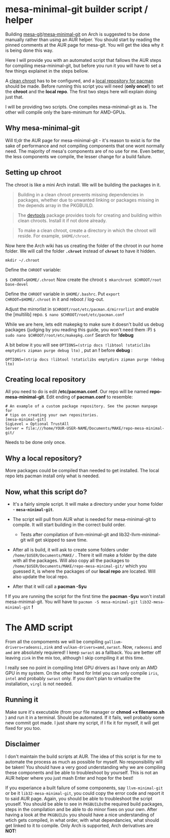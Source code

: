 
# mesa-minimal-git builder script / helper

Building [mesa-git](https://aur.archlinux.org/packages/mesa-git)/[mesa-minimal-git](https://aur.archlinux.org/packages/mesa-minimal-git) on Arch is suggested to be done manually rather than using an AUR helper. You should start by reading the pinned comments at the AUR page for mesa-git. You will get the idea why it is being done this way.

Here I will provide you with an automated script that fallows the AUR steps for compiling mesa-minimal-git,  but before you run it you will have to set a few things explainet in the steps bellow.

A [clean chroot](https://wiki.archlinux.org/title/DeveloperWiki:Building_in_a_clean_chroot) has to be configured, and a [local repository for pacman](https://wiki.archlinux.org/title/Pacman/Tips_and_tricks#Custom_local_repository) should be made. 
Before running this script you will need (**only once!**) to set the **chroot** and the **local repo**. The first two steps here will explain doing just that.

I will be providing two scripts. One compiles mesa-minimal-git as is. The other will compile only the bare-minimum for AMD-GPUs.



## Why mesa-minimal-git

Will tl;dr the AUR page for mesa-minimal-git - it's reason to exist is for the sake of performance and not compiling components that one wont normally need. 
The majority of mesa's components are of no use for me. Even better, the less components we compile, the lesser change for a build failure.


## Setting up chroot

The chroot is like a mini Arch install. We will be building the packages in it.
> Building in a clean chroot prevents missing dependencies in packages,
> whether due to unwanted linking or packages missing in the depends
> array in the PKGBUILD.

> The [devtools](https://archlinux.org/packages/?name=devtools) package
> provides tools for creating and building within clean chroots. Install
> it if not done already.

> To make a clean chroot, create a directory in which the chroot will
> reside. For example, `$HOME/chroot`.

Now here the Arch wiki has us creating the folder of the chroot in our home folder. We will call the folder **`.chroot`** instead of **`chroot`** to have it hidden.

 `mkdir ~/.chroot`

 Define the `CHROOT` variable:

 `$ CHROOT=$HOME/.chroot`
 Now create the chroot
`$ mkarchroot $CHROOT/root base-devel`

Define the `CHROOT` variable in `$HOME/.bashrc`. Put `export CHROOT=$HOME/.chroot` in it and reboot / log-out.

Adjust the mirrorlist in `$CHROOT/root/etc/pacman.d/mirrorlist` and enable the [multilib] repo.
 `$ nano $CHROOT/root/etc/pacman.conf`

 While we are here, lets edit makepkg to make sure it doesn't build us debug packages (judging by you reading this guide, you won't need them :P)
`$ sudo nano $CHROOT/root/etc/makepkg.conf`
Search for **!debug**

A bit below it you will see `OPTIONS=(strip docs !libtool !staticlibs emptydirs zipman purge debug lto)` , put an **!** before **debug** :

`OPTIONS=(strip docs !libtool !staticlibs emptydirs zipman purge !debug lto)`


## Creating local repository

All you need to do is edit **/etc/pacman.conf**. Our repo will be named **repo-mesa-minimal-git**.
Edit ending of **pacman.conf** to resemble:

    # An example of a custom package repository. See the pacman manpage for
    # tips on creating your own repositories.
    [mesa-minimal-git]
    SigLevel = Optional TrustAll
    Server = file:///home/YOUR-USER-NAME/Documents/MAKE/repo-mesa-minimal-git/
Needs to be done only once.
## Why a local repository?
More packages could be compiled than needed to get installed. The local repo lets pacman install only what is needed.

## Now, what this script do?

 - It's a fairly simple script. It will make a directory under your home
   folder - **`mesa-minimal-git`**.

 - The script will pull from AUR what is needed for mesa-minimal-git to
   compile. It will start building in the correct build order.
   - Tests after compilation of llvm-minimal-git and lib32-llvm-minimal-git will get skipped to save time.

 -  After all is build, it will ask to create some folders under
   `/home/$USER/Documents/MAKE/` .  There it will make a folder by the
   date with all the packages.  Will also copy all the packages to
   `/home/$USER/Documents/MAKE/repo-mesa-minimal-git/` which you guessed
   it, is where the packages of our **local repo** are located.
   Will also update the local repo.

   - After that it will call a **pacman -Syu**

   **!** If you are running the script for the first time the **pacman -Syu** won't install mesa-minimal-git. You will have to  `pacman -S mesa-minimal-git lib32-mesa-minimal-git` **!**

# The AMD script
From all the compomemts we will be compiling `gallium-drivers=radeonsi,zink` and `vulkan-drivers=amd,swrast`. Now, `radeonsi` and `amd` are absolutely requiered! I keep `swrast` as a fallback. You are better off leaving `zink` in the mix too, although I skip compiling it at this time.

I really see no point in compiling Intel GPU drivers as I have only an AMD GPU in my system.
On the other hand for Intel you can only compile `iris`, `intel` and probably `swrast` only. If you don't plan to virtualize the installation, `virgl` is not needed.
## Running it

Make sure it's executable (from your file manager or **chmod +x filename.sh** ) and run it in a terminal. Should be automated. If it fails, well probably some new commit got made. I just share my script, if I fix it for myself, it will get fixed for you too.

## Disclaimer

I don't maintain the build scripts at AUR. The idea of this script is for me to automate the process as much as possible for myself. 
No responsibility will be taken! 
You should have a very good understanding why we are compiling these components and be able to troubleshoot by yourself. 
This is not an AUR helper where you just mash Enter and hope for the best!

If you experiance a built failure of some components, say `llvm-minimal-git` or be it `lib32-mesa-minimal-git`, you could copy the error code and report it to said AUR page.
Again, you should be able to troubleshoot the script youself.
You should be able to see in `PKGBUILDs`the required build packages, steps in the compilation and be able to do minor fixes on your own. 
After having a look at the `PKGBUILDs` you should have a nice understanding of wtich gets compiled, in what order, with what dependancies, what should get linked to it to compile.
Only Arch is supported, Arch derivatives are **NOT**!


